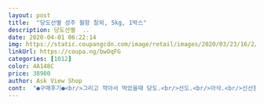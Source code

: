 ```yaml
---
layout: post 
title:  "당도선별 성주 월항 참외, 5kg, 1박스" 
description: 당도선별  ..
date: 2020-04-01 06:22:14 
img: https://static.coupangcdn.com/image/retail/images/2020/03/23/16/2/b044fc70-76ce-4af7-abb6-157cc20efe4f.jpg 
linkUrl: https://coupa.ng/bwOqFG 
categories: [1012] 
color: 4A148C 
price: 38900 
author: Ask View Shop 
cont:  "●구매후기●<br/>그리고 깍아서 먹었을때 당도.<br/>선도.<br/>아삭.<br/>신선함.<br/> 정말 100점입니다.<br/>참외밭에서 갓 수확한 듯 합니다.<br/><br/>기다린보람 있습니다.<br/> 추천합니다~^^<br/>생각보다 맛 좋았습니다.<br/>  급하게 마트에서 샀던거랑 비교될만큼!  저도 좋아하지만 고딩딸이 몇날 며칠 노래를 해서 혹시나 하고 주문했는데 고당도는 아니지만 적당히 달고  과육이 양호했어요.<br/>아삭하니.<br/>  재구매 의향있습니다.<br/>  남은 참외까지 맛나게 먹는다면요.<br/><br/>예약 로켓프레쉬배송을 신청했습니다.<br/>2주 예약이라.<br/>주문 당시에는 가격이 조금 저렴했으나.<br/> 2주 뒤 참외 생산이 많이되면 가격은 저렴하지 않을거란 추측을 했습니다.<br/>그러나 선도와 당도를 믿고 2주를 기다렸습니다.<br/><br/>처음 배송 포장.<br/>시간 .<br/>굳.<br/><br/>크기는커서좋았는데 그닥 달지는않았어요! 그래서 밖에나두고먹어요<br/>포장을 열었을때 참외향기 굳~<br/>" 
---
```

